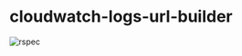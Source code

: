 # cloudwatch-logs-url-builder

![rspec](https://github.com/naomichi-y/cloudwatch-logs-url-builder/actions/workflows/rspec.yml/badge.svg)
